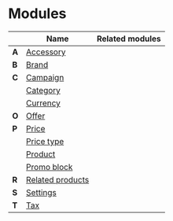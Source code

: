 # Modules

||Name|Related modules|
|---|---|---|
|**A**|[Accessory](modules/accessory/home.md)||
|**B**|[Brand](modules/brand/home.md)||
|**C**|[Campaign](modules/campaign/home.md)||
||[Category](modules/category/home.md)||
||[Currency](modules/currency/home.md)||
|**O**|[Offer](modules/offer/home.md)||
|**P**|[Price](modules/price/home.md)||
||[Price type](modules/price-type/home.md)||
||[Product](modules/product/home.md)||
||[Promo block](modules/promo-block/home.md)||
|**R**|[Related products](modules/related-products/home.md)||
|**S**|[Settings](modules/settings/home.md)||
|**T**|[Tax](modules/tax/home.md)||